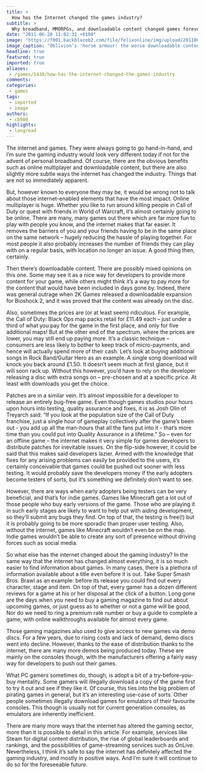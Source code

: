 ```yaml
---
title: >
  How has the Internet changed the games industry?
subtitle: >
  Why broadband, MMORPGs, and downloadable content changed games forever
date: "2011-06-28 11:02:32 +0100"
image: "https://f001.backblazeb2.com/file/felixonline/img/upload/201106281158-felix-horse.jpg"
image_caption: "Oblivion's 'horse armour: the worse downloadable content of all time"
headline: true
featured: true
imported: true
aliases:
 - /games/1438/how-has-the-internet-changed-the-games-industry
comments:
categories:
 - games
tags:
 - imported
 - image
authors:
 - cb908
highlights:
 - longread
---
```


The internet and games. They were always going to go hand-in-hand, and I’m sure the gaming industry would look very different today if not for the advent of personal broadband. Of course, there are the obvious benefits such as online multiplayer and downloadable content, but there are also slightly more subtle ways the internet has changed the industry. Things that are not so immediately apparent.

But, however known to everyone they may be, it would be wrong not to talk about those internet-enabled elements that have the most impact. Online multiplayer is huge. Whether you like to run around killing people in Call of Duty or quest with friends in World of Warcraft, it’s almost certainly going to be online. There are many, many games out there which are far more fun to play with people you know, and the internet makes that far easier. It removes the barriers of you and your friends having to be in the same place on the same network – hugely reducing the hassle of playing together. For most people it also probably increases the number of friends they can play with on a regular basis, with location no longer an issue. A good thing then, certainly.

Then there’s downloadable content. There are possibly mixed opinions on this one. Some may see it as a nice way for developers to provide more content for your game, while others might think it’s a way to pay more for the content that would have been included in days gone by. Indeed, there was general outrage when 2K Games released a downloadable expansion for Bioshock 2, and it was proved that the content was already on the disc.

Also, sometimes the prices are (or at least seem) ridiculous. For example, the Call of Duty: Black Ops map packs retail for £11.49 each – just under a third of what you pay for the game in the first place, and only for five additional maps! But at the other end of the spectrum, where the prices are lower, you may still end up paying more. It’s a classic technique – consumers are less likely to bother to keep track of micro-payments, and hence will actually spend more of their cash. Let’s look at buying additional songs in Rock Band/Guitar Hero as an example. A single song download will knock you back around £1.50. It doesn’t seem much at first glance, but it will soon rack up. Without this however, you’d have to rely on the developer releasing a disc with extra songs on – pre-chosen and at a specific price. At least with downloads you get the choice.

Patches are in a similar vein. It’s almost impossible for a developer to release an entirely bug-free game. Even though games studios pour hours upon hours into testing, quality assurance and fixes, it is as Josh Olin of Treyarch said: “If you look at the population size of the Call of Duty franchise, just a single hour of gameplay collectively after the game’s been out - you add up all the man-hours that all the fans put into it - that’s more time than you could put into Quality Assurance in a lifetime.” So – even for an offline game – the internet makes it very simple for games developers to distribute patches for inevitable issues. On the flip-side however, it could be said that this makes said developers lazier. Armed with the knowledge that fixes for any arising problems can easily be provided to the users, it’s certainly conceivable that games could be pushed out sooner with less testing. It would probably save the developers money if the early adopters become testers of sorts, but it’s something we definitely don’t want to see.

However, there are ways when early adopters being testers can be very beneficial, and that’s for indie games. Games like Minecraft get a lot out of those people who buy early versions of the game. Those who are playing it in such early stages are likely to want to help out with aiding development, so they’ll submit any bugs they find. On top of that, the testing is free(!) but it is probably going to be more sporadic than proper user testing. Also, without the internet, games like Minecraft wouldn’t even be on the map. Indie games wouldn’t be able to create any sort of presence without driving forces such as social media.

So what else has the internet changed about the gaming industry? In the same way that the internet has changed almost everything, it is so much easier to find information about games. In many cases, there is a plethora of information available about a title even before it is out. Take Super Smash Bros. Brawl as an example: before its release you could find out every character, stage and item. On top of that, every gamer has a dozen different reviews for a game at his or her disposal at the click of a button. Long gone are the days when you need to buy a gaming magazine to find out about upcoming games, or just guess as to whether or not a game will be good. Nor do we need to ring a premium rate number or buy a guide to complete a game, with online walkthroughs available for almost every game.

Those gaming magazines also used to give access to new games via demo discs. For a few years, due to rising costs and lack of demand, demo discs went into decline. However, thanks to the ease of distribution thanks to the internet, there are many more demos being produced today. These are mainly on the consoles though, with the manufacturers offering a fairly easy way for developers to push out their games.

What PC gamers sometimes do, though, is adopt a bit of a try-before-you-buy mentality. Some gamers will illegally download a copy of the game first to try it out and see if they like it. Of course, this ties into the big problem of pirating games in general, but it’s an interesting use-case of sorts. Other people sometimes illegally download games for emulators of their favourite consoles. This though is usually not for current generation consoles, as emulators are inherently inefficient.

There are many more ways that the internet has altered the gaming sector, more than it is possible to detail in this article. For example, services like Steam for digital content distribution, the rise of global leaderboards and rankings, and the possibilities of game-streaming services such as OnLive. Nevertheless, I think it’s safe to say the internet has definitely affected the gaming industry, and mostly in positive ways. And I’m sure it will continue to do so for the foreseeable future.
